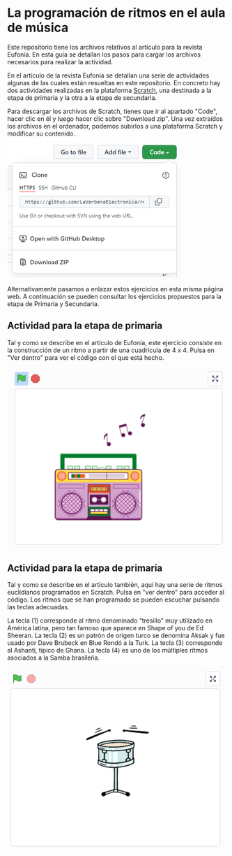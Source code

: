 # La programación de ritmos en el aula de música
Este repositorio tiene los archivos relativos al artículo para la revista Eufonía.
En esta guía se detallan los pasos para cargar los archivos necesarios para realizar la actividad.

En el artículo de la revista Eufonía se detallan una serie de actividades algunas de las cuales están resueltas en este repositorio. 
En concreto hay dos actividades realizadas en la plataforma [Scratch](https://scratch.mit.edu/), una destinada a la etapa de primaria y la otra a la etapa de secundaria.

Para descargar los archivos de Scratch, tienes que ir al apartado "Code", hacer clic en él y luego hacer clic sobre "Download zip". Una vez extraídos los archivos en el ordenador, podemos subirlos a una plataforma Scratch y modificar su contenido. 
![descargar](/imagenes/descarga.png)

Alternativamente pasamos a enlazar estos ejercicios en esta misma página web. 
A continuación se pueden consultar los ejercicios propuestos para la etapa de Primaria y Secundaria.

## Actividad para la etapa de primaria

Tal y como se describe en el artículo de Eufonía, este ejercicio consiste en la construcción de un ritmo a partir de una cuadrícula de 4 x 4. Pulsa en "Ver dentro" para ver el código con el que está hecho.

[![descargar](/imagenes/Screenshot_2.png)](https://scratch.mit.edu/projects/621475891)


## Actividad para la etapa de primaria

Tal y como se describe en el artículo también, aquí hay una serie de ritmos euclidianos programados en Scratch. Pulsa en "ver dentro" para acceder al código. Los ritmos que se han programado se pueden escuchar pulsando las teclas adecuadas. 

La tecla (1) corresponde al ritmo denominado “tresillo” muy utilizado en América latina, pero tan famoso que aparece en Shape of you de Ed Sheeran.
La tecla (2) es un patrón de origen turco se denomina Aksak y fue usado por Dave Brubeck en Blue Rondó a la Turk. 
La tecla (3) corresponde al Ashanti, típico de Ghana. 
La tecla (4) es uno de los múltiples rítmos asociados a la Samba brasileña.

[![descargar](/imagenes/Screenshot_3.png)](https://scratch.mit.edu/projects/621485200)
